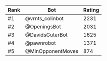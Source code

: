 Rank|Bot|Rating
---|---|---
#1|@vrnts_colinbot|2231
#2|@OpeningsBot|2031
#3|@DavidsGuterBot|1625
#4|@pawnrobot|1371
#5|@MinOpponentMoves|874
